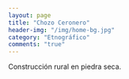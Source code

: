 ```yaml
---
layout: page
title: "Chozo Ceronero"
header-img: "/img/home-bg.jpg"
category: "Etnográfico"
comments: "true"
---
```



Construcción rural en piedra seca.





